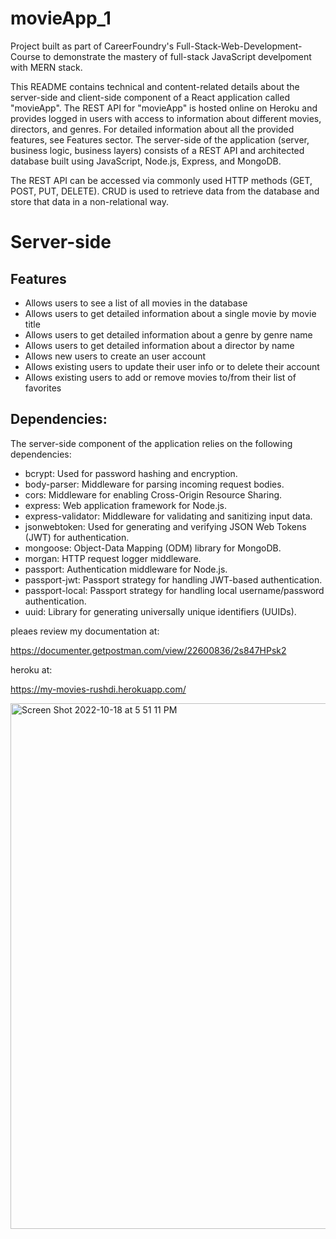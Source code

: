 # movieApp_1
Project built as part of CareerFoundry's Full-Stack-Web-Development-Course to demonstrate the mastery of full-stack JavaScript develpoment with MERN stack.


This README contains technical and content-related details about the server-side and client-side component of a React application called "movieApp". The REST API for "movieApp" is hosted online on Heroku and provides logged in users with access to information about different movies, directors, and genres. For detailed information about all the provided features, see Features sector. The server-side of the application (server, business logic, business layers) consists of a REST API and architected database built using JavaScript, Node.js, Express, and MongoDB.

The REST API can be accessed via commonly used HTTP methods (GET, POST, PUT, DELETE). CRUD is used to retrieve data from the database and store that data in a non-relational way.

# Server-side
## Features
- Allows users to see a list of all movies in the database
- Allows users to get detailed information about a single movie by movie title
- Allows users to get detailed information about a genre by genre name
- Allows users to get detailed information about a director by name
- Allows new users to create an user account
- Allows existing users to update their user info or to delete their account
- Allows existing users to add or remove movies to/from their list of favorites
## Dependencies:
The server-side component of the application relies on the following dependencies:

- bcrypt: Used for password hashing and encryption.
- body-parser: Middleware for parsing incoming request bodies.
- cors: Middleware for enabling Cross-Origin Resource Sharing.
- express: Web application framework for Node.js.
- express-validator: Middleware for validating and sanitizing input data.
- jsonwebtoken: Used for generating and verifying JSON Web Tokens (JWT) for authentication.
- mongoose: Object-Data Mapping (ODM) library for MongoDB.
- morgan: HTTP request logger middleware.
- passport: Authentication middleware for Node.js.
- passport-jwt: Passport strategy for handling JWT-based authentication.
- passport-local: Passport strategy for handling local username/password authentication.
- uuid: Library for generating universally unique identifiers (UUIDs).



pleaes review my documentation at:

https://documenter.getpostman.com/view/22600836/2s847HPsk2 

heroku at:

https://my-movies-rushdi.herokuapp.com/


<img width="841" alt="Screen Shot 2022-10-18 at 5 51 11 PM" src="https://user-images.githubusercontent.com/103061146/196551809-d0eac5c7-f6ff-46dd-86d7-149ad27b8c34.png">
